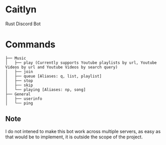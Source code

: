 # Caitlyn
Rust Discord Bot

# Commands
```
├── Music
│   ├── play (Currently supports Youtube playlists by url, Youtube Videos by url and Youtube Videos by search query)
│   ├── join
│   ├── queue [Aliases: q, list, playlist]
│   ├── stop
│   ├── skip
│   └── playing [Aliases: np, song]
├── General
│   ├── userinfo
│   └── ping
```

## Note
I do not intened to make this bot work across multiple servers, as easy as that would be to implement, it is outside the scope of the project.
